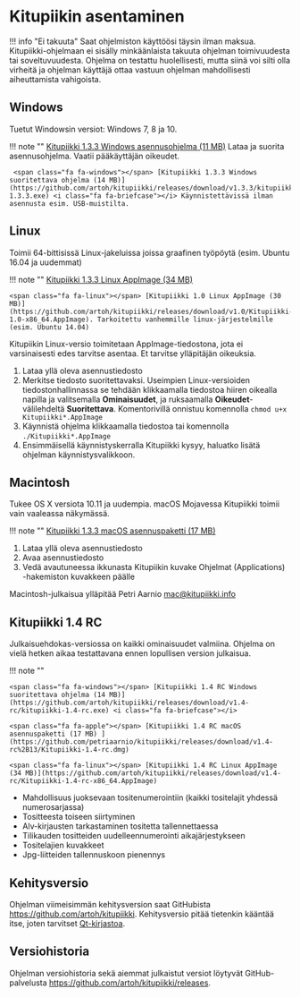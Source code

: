 # Kitupiikin asentaminen

!!! info "Ei takuuta"
    Saat ohjelmiston käyttöösi täysin ilman maksua.
    Kitupiikki-ohjelmaan ei sisälly minkäänlaista takuuta ohjelman toimivuudesta tai soveltuvuudesta. Ohjelma on testattu huolellisesti, mutta siinä voi silti olla virheitä ja ohjelman käyttäjä ottaa vastuun ohjelman mahdollisesti aiheuttamista vahigoista.

## <span class="fa fa-windows"></span> Windows

Tuetut Windowsin versiot: Windows 7, 8 ja 10.

!!! note ""
    <span class="fa fa-windows"></span> [Kitupiikki 1.3.3 Windows asennusohjelma (11 MB)](https://github.com/artoh/kitupiikki/releases/download/v1.3.3/kitupiikki-1.3.3-asennus.exe) <i class="fa fa-laptop"></i> Lataa ja suorita asennusohjelma. <i class="fa fa-user"></i> Vaatii pääkäyttäjän oikeudet.

     <span class="fa fa-windows"></span> [Kitupiikki 1.3.3 Windows suoritettava ohjelma (14 MB)](https://github.com/artoh/kitupiikki/releases/download/v1.3.3/kitupiikki-1.3.3.exe) <i class="fa fa-briefcase"></i> Käynnistettävissä ilman asennusta esim. USB-muistilta.


## <span class="fa fa-linux"></span> Linux

Toimii 64-bittisissä Linux-jakeluissa joissa graafinen työpöytä (esim. Ubuntu 16.04 ja uudemmat)

!!! note ""
    <span class="fa fa-linux"></span> [Kitupiikki 1.3.3 Linux AppImage (34 MB)](https://github.com/artoh/kitupiikki/releases/download/v1.3.3/Kitupiikki-1.3.3-x86_64.AppImage)

    <span class="fa fa-linux"></span> [Kitupiikki 1.0 Linux AppImage (30 MB)](https://github.com/artoh/kitupiikki/releases/download/v1.0/Kitupiikki-1.0-x86_64.AppImage). Tarkoitettu vanhemmille linux-järjestelmille (esim. Ubuntu 14.04)

Kitupiikin Linux-versio toimitetaan AppImage-tiedostona, jota ei varsinaisesti edes tarvitse asentaa. Et tarvitse ylläpitäjän oikeuksia.

1. Lataa yllä oleva asennustiedosto
2. Merkitse tiedosto suoritettavaksi. Useimpien Linux-versioiden tiedostonhallinnassa se tehdään klikkaamalla tiedostoa hiiren oikealla napilla ja valitsemalla **Ominaisuudet**, ja ruksaamalla **Oikeudet**-välilehdeltä **Suoritettava**. Komentorivillä onnistuu komennolla `chmod u+x Kitupiikki*.AppImage`
3. Käynnistä ohjelma klikkaamalla tiedostoa tai komennolla `./Kitupiikki*.AppImage`
4. Ensimmäisellä käynnistyskerralla Kitupiikki kysyy, haluatko lisätä ohjelman käynnistysvalikkoon.


## <span class="fa fa-apple"></span> Macintosh

Tukee OS X versiota 10.11 ja uudempia. <span class="fa fa-exclamation-triangle"> </span> macOS Mojavessa Kitupiikki toimii vain vaaleassa näkymässä.

!!! note ""
    <span class="fa fa-apple"></span> [Kitupiikki 1.3.3 macOS asennuspaketti (17 MB) ](https://github.com/petriaarnio/kitupiikki/releases/download/mac-v1.3.3/Kitupiikki-1.3.3.dmg)  

1. Lataa yllä oleva asennustiedosto
2. Avaa asennustiedosto
3. Vedä avautuneessa ikkunasta Kitupiikin kuvake Ohjelmat (Applications) -hakemiston kuvakkeen päälle

Macintosh-julkaisua ylläpitää Petri Aarnio [mac@kitupiikki.info](mailto:mac@kitupiikki.info)


## Kitupiikki 1.4 RC

Julkaisuehdokas-versiossa on kaikki ominaisuudet valmiina. Ohjelma on vielä hetken aikaa testattavana ennen lopullisen version julkaisua.

!!! note ""

    <span class="fa fa-windows"></span> [Kitupiikki 1.4 RC Windows suoritettava ohjelma (14 MB)](https://github.com/artoh/kitupiikki/releases/download/v1.4-rc/kitupiikki-1.4-rc.exe) <i class="fa fa-briefcase"></i>

    <span class="fa fa-apple"></span> [Kitupiikki 1.4 RC macOS asennuspaketti (17 MB) ](https://github.com/petriaarnio/kitupiikki/releases/download/v1.4-rc%2B13/Kitupiikki-1.4-rc.dmg)      

    <span class="fa fa-linux"></span> [Kitupiikki 1.4 RC Linux AppImage (34 MB)](https://github.com/artoh/kitupiikki/releases/download/v1.4-rc/Kitupiikki-1.4-rc-x86_64.AppImage)    

- Mahdollisuus juoksevaan tositenumerointiin (kaikki tositelajit yhdessä numerosarjassa)
- Tositteesta toiseen siirtyminen
- Alv-kirjausten tarkastaminen tositetta tallennettaessa
- Tilikauden tositteiden uudelleennumerointi aikajärjestykseen
- Tositelajien kuvakkeet
- Jpg-liitteiden tallennuskoon pienennys



## Kehitysversio

Ohjelman viimeisimmän kehitysversion saat GitHubista <https://github.com/artoh/kitupiikki>. Kehitysversio pitää tietenkin kääntää itse, joten tarvitset [Qt-kirjastoa](http://qt.io).

## Versiohistoria

Ohjelman versiohistoria sekä aiemmat julkaistut versiot löytyvät GitHub-palvelusta <https://github.com/artoh/kitupiikki/releases>.
